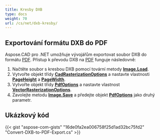 ```yaml
---
title: Kresby DXB
type: docs
weight: 70
url: /cs/net/dxb-kresby/
---
```


## **Exportování formátu DXB do PDF**

Aspose.CAD pro .NET umožňuje vývojářům exportovat soubor DXB do formátu [PDF](https://docs.fileformat.com/pdf/). Přístup k převodu DXB na [PDF](https://docs.fileformat.com/pdf/) funguje následovně:

1. Načtěte soubor s kresbou DXB pomocí tovární metody [**Image.Load**](https://reference.aspose.com/cad/net/aspose.cad.image/load/metody/2).
1. Vytvořte objekt třídy [**CadRasterizationOptions**](https://reference.aspose.com/cad/net/aspose.cad.imageoptions/cadrasterizationoptions) a nastavte vlastnosti [**PageHeight**](https://reference.aspose.com/cad/net/aspose.cad.imageoptions/vectorrasterizationoptions/vlastnosti/pageheight) a [**PageWidth**](https://reference.aspose.com/cad/net/aspose.cad.imageoptions/vectorrasterizationoptions/vlastnosti/pagewidth).
1. Vytvořte objekt třídy [**PdfOptions**](https://reference.aspose.com/cad/net/aspose.cad.imageoptions/pdfoptions) a nastavte vlastnost [**VectorRasterizationOptions**](https://reference.aspose.com/cad/net/aspose.cad.imageoptions/vectorrasterizationoptions).
1. Zavolejte metodu [**Image.Save**](https://reference.aspose.com/cad/net/aspose.cad/image/metody/save/index) a předejte objekt [**PdfOptions**](https://reference.aspose.com/cad/net/aspose.cad.imageoptions/pdfoptions) jako druhý parametr.

## Ukázkový kód

{{< gist "aspose-com-gists" "16de0fa2ea006758f25d1ad32bc75fd2" "Convert-DXB-to-PDF-Export.cs" >}}
